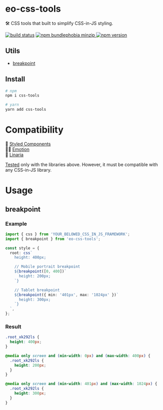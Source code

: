 # eo-css-tools

🛠 CSS tools that built to simplify CSS-in-JS styling.

[![build status](https://badgen.net/travis/ibitcy/eo-css-tools?icon=travis)](https://travis-ci.org/ibitcy/eo-css-tools)
[![npm bundlephobia minzip](https://badgen.net/bundlephobia/minzip/eo-css-tools@latest?icon=awesome)
![npm version](https://badgen.net/npm/v/eo-css-tools?icon=npm&color=blue)](https://www.npmjs.com/package/eo-css-tools)

## Utils

- [breakpoint](#breakpoint)

## Install

```bash
# npm
npm i css-tools

# yarn
yarn add css-tools
```

# Compatibility

💅 [Styled Components](https://styled-components.com)  
👩‍🎤 [Emotion](https://emotion.sh)  
🌸 [Linaria](https://linaria.now.sh)

[Tested](https://1eq9w.sse.codesandbox.io) only with the libraries above. However, it must be compatible with any CSS-in-JS library.

# Usage

## breakpoint

### Example

```typescript
import { css } from 'YOUR_BELOWED_CSS_IN_JS_FRAMEWORK';
import { breakpoint } from 'eo-css-tools';

const style = {
  root: css`
    height: 400px;

    // Mobile portrait breakpoint
    ${breakpoint([0, 400])`
      height: 200px;
    `}

    // Tablet breakpoint
    ${breakpoint({ min: '401px', max: '1024px' })`
      height: 300px;
    `}
  `,
};
```

### Result

```css
.root_xk292ls {
  height: 400px;
}

@media only screen and (min-width: 0px) and (max-width: 400px) {
  .root_xk292ls {
    height: 200px;
  }
}

@media only screen and (min-width: 401px) and (max-width: 1024px) {
  .root_xk292ls {
    height: 300px;
  }
}
```
